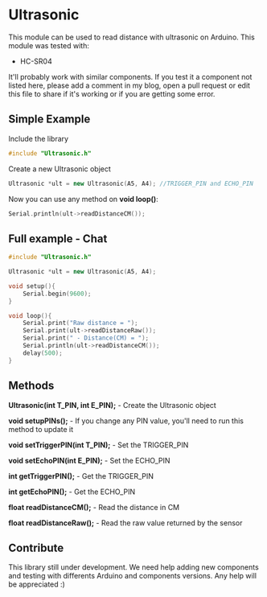 # Ultrasonic

This module can be used to read distance with ultrasonic on Arduino.
This module was tested with:

* HC-SR04

It'll probably work with similar components. If you test it a component not listed here, please add a comment in my blog, open a pull request or edit this file to share if it's working or if you are getting some error.


## Simple Example

Include the library
```c++
#include "Ultrasonic.h"
```

Create a new Ultrasonic object
```c++
Ultrasonic *ult = new Ultrasonic(A5, A4); //TRIGGER_PIN and ECHO_PIN
```

Now you can use any method on **void loop()**:
```c++
Serial.println(ult->readDistanceCM());
```

## Full example - Chat
```c++
#include "Ultrasonic.h"

Ultrasonic *ult = new Ultrasonic(A5, A4);

void setup(){
	Serial.begin(9600);
}

void loop(){
	Serial.print("Raw distance = ");
	Serial.print(ult->readDistanceRaw());
	Serial.print(" - Distance(CM) = ");
	Serial.println(ult->readDistanceCM());
	delay(500);
}

```


## Methods

**Ultrasonic(int T_PIN, int E_PIN);** - Create the Ultrasonic object

**void setupPINs();** - If you change any PIN value, you'll need to run this method to update it

**void setTriggerPIN(int T_PIN);** - Set the TRIGGER_PIN

**void setEchoPIN(int E_PIN);** - Set the ECHO_PIN

**int getTriggerPIN();** - Get the TRIGGER_PIN

**int getEchoPIN();** - Get the ECHO_PIN

**float readDistanceCM();** - Read the distance in CM

**float readDistanceRaw();** - Read the raw value returned by the sensor
    

## Contribute

This library still under development. We need help adding new components and testing with differents Arduino and components versions. 
Any help will be appreciated :)